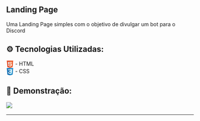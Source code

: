 ## Landing Page
  Uma Landing Page simples com o objetivo de divulgar um bot para o Discord
## ⚙ Tecnologias Utilizadas:

<img align="center" alt="HTML" height="20" width="20" src="https://raw.githubusercontent.com/devicons/devicon/master/icons/html5/html5-original.svg"> - HTML <br>
<img align="center" alt="CSS" height="20" width="20" src="https://raw.githubusercontent.com/devicons/devicon/master/icons/css3/css3-original.svg"> - CSS <br>
## 📸 Demonstração:

<p float="left">
<img src="https://cdn.discordapp.com/attachments/879870124813856819/946249376177725480/unknown.png"/>
</p>
<hr>
